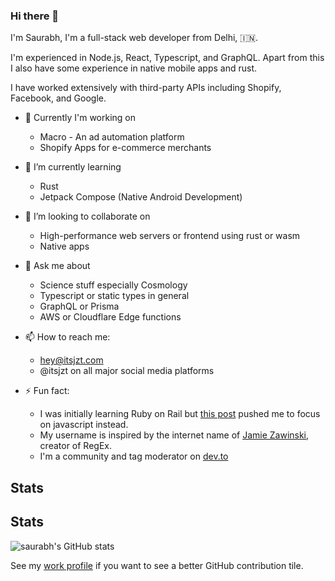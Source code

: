 ### Hi there 👋

I'm Saurabh, I'm a full-stack web developer from Delhi, 🇮🇳. 

I'm experienced in Node.js, React, Typescript, and GraphQL. Apart from this I also have some experience in native mobile apps and rust.

I have worked extensively with third-party APIs including Shopify, Facebook, and Google.


- 🔭 Currently I'm working on 
  - Macro - An ad automation platform
  - Shopify Apps for e-commerce merchants 

- 🌱 I’m currently learning
  - Rust
  - Jetpack Compose (Native Android Development)

- 👯 I’m looking to collaborate on
  - High-performance web servers or frontend using rust or wasm
  - Native apps

- 💬 Ask me about 
  - Science stuff especially Cosmology 
  - Typescript or static types in general 
  - GraphQL or Prisma 
  - AWS or Cloudflare Edge functions

- 📫 How to reach me:
  - hey@itsjzt.com
  - @itsjzt on all major social media platforms

- ⚡ Fun fact:
  - I was initially learning Ruby on Rail but [this post](https://www.freecodecamp.org/news/a-cautionary-tale-of-learning-to-code-my-own-eddb24d9d5a7/) pushed me to focus on javascript instead.
  - My username is inspired by the internet name of [Jamie Zawinski](https://en.m.wikipedia.org/wiki/Jamie_Zawinski), creator of RegEx.
  - I'm a community and tag moderator on [dev.to](https://dev.to)

## Stats 
## Stats 
![saurabh's GitHub stats](https://github-readme-stats.vercel.app/api?username=itsjzt)

See my [work profile](https://github.com/saurabh-codeword) if you want to see a better GitHub contribution tile.
